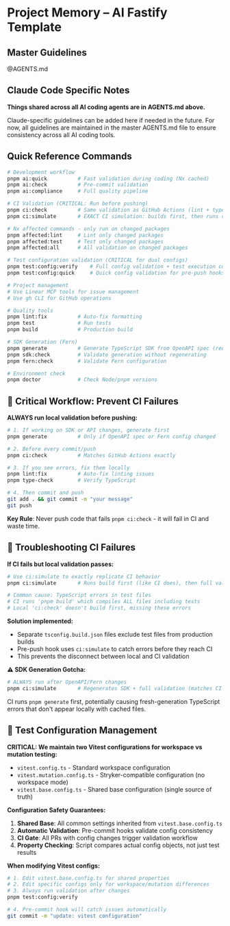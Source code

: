 # Project Memory – AI Fastify Template

## Master Guidelines

@AGENTS.md

## Claude Code Specific Notes

**Things shared across all AI coding agents are in AGENTS.md above.**

Claude-specific guidelines can be added here if needed in the future. For now, all guidelines are maintained in the master AGENTS.md file to ensure consistency across all AI coding tools.

## Quick Reference Commands

```bash
# Development workflow
pnpm ai:quick          # Fast validation during coding (Nx cached)
pnpm ai:check          # Pre-commit validation
pnpm ai:compliance     # Full quality pipeline

# CI Validation (CRITICAL: Run before pushing)
pnpm ci:check          # Same validation as GitHub Actions (lint + type-check + test)
pnpm ci:simulate       # EXACT CI simulation: builds first, then runs ci:check (use when CI fails but local passes)

# Nx affected commands - only run on changed packages
pnpm affected:lint     # Lint only changed packages
pnpm affected:test     # Test only changed packages
pnpm affected:all      # All validation on changed packages

# Test configuration validation (CRITICAL for dual configs)
pnpm test:config:verify    # Full config validation + test execution comparison
pnpm test:config:quick     # Quick config validation for pre-push hooks

# Project management
# Use Linear MCP tools for issue management
# Use gh CLI for GitHub operations

# Quality tools
pnpm lint:fix          # Auto-fix formatting
pnpm test              # Run tests
pnpm build             # Production build

# SDK Generation (Fern)
pnpm generate          # Generate TypeScript SDK from OpenAPI spec (requires Docker)
pnpm sdk:check         # Validate generation without regenerating
pnpm fern:check        # Validate Fern configuration

# Environment check
pnpm doctor            # Check Node/pnpm versions
```

## 🚨 **Critical Workflow: Prevent CI Failures**

**ALWAYS run local validation before pushing:**

```bash
# 1. If working on SDK or API changes, generate first
pnpm generate          # Only if OpenAPI spec or Fern config changed

# 2. Before every commit/push
pnpm ci:check          # Matches GitHub Actions exactly

# 3. If you see errors, fix them locally
pnpm lint:fix          # Auto-fix linting issues
pnpm type-check        # Verify TypeScript

# 4. Then commit and push
git add . && git commit -m "your message"
git push
```

**Key Rule**: Never push code that fails `pnpm ci:check` - it will fail in CI and waste time.

## 🚨 **Troubleshooting CI Failures**

**If CI fails but local validation passes:**

```bash
# Use ci:simulate to exactly replicate CI behavior
pnpm ci:simulate       # Runs build first (like CI does), then full validation

# Common cause: TypeScript errors in test files
# CI runs 'pnpm build' which compiles ALL files including tests
# Local 'ci:check' doesn't build first, missing these errors
```

**Solution implemented:**

- Separate `tsconfig.build.json` files exclude test files from production builds
- Pre-push hook uses `ci:simulate` to catch errors before they reach CI
- This prevents the disconnect between local and CI validation

**⚠️ SDK Generation Gotcha:**

```bash
# ALWAYS run after OpenAPI/Fern changes
pnpm ci:simulate       # Regenerates SDK + full validation (matches CI exactly)
```

CI runs `pnpm generate` first, potentially causing fresh-generation TypeScript errors that don't appear locally with cached files.

## 🚨 **Test Configuration Management**

**CRITICAL: We maintain two Vitest configurations for workspace vs mutation testing:**

- `vitest.config.ts` - Standard workspace configuration
- `vitest.mutation.config.ts` - Stryker-compatible configuration (no workspace mode)
- `vitest.base.config.ts` - Shared base configuration (single source of truth)

**Configuration Safety Guarantees:**

1. **Shared Base**: All common settings inherited from `vitest.base.config.ts`
2. **Automatic Validation**: Pre-commit hooks validate config consistency
3. **CI Gate**: All PRs with config changes trigger validation workflow
4. **Property Checking**: Script compares actual config objects, not just test results

**When modifying Vitest configs:**

```bash
# 1. Edit vitest.base.config.ts for shared properties
# 2. Edit specific configs only for workspace/mutation differences
# 3. Always run validation after changes
pnpm test:config:verify

# 4. Pre-commit hook will catch issues automatically
git commit -m "update: vitest configuration"
```
